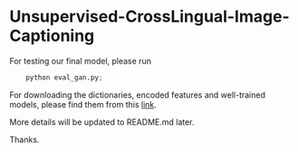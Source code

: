 # Unsupervised-CrossLingual-Image-Captioning

For testing our final model, please run
```python
    python eval_gan.py;
```

For downloading the dictionaries, encoded features and well-trained models, please find them from this [link](https://drive.google.com/drive/folders/18tSNvcUU79aySd6MWV3j_zwx7dC6KVuT?usp=sharing). 

More details will be updated to README.md later. 

Thanks.

